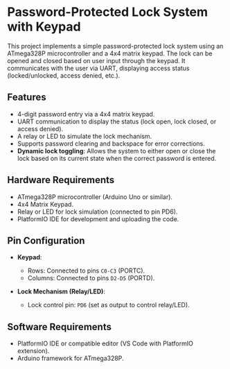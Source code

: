 # Password-Protected Lock System with Keypad

This project implements a simple password-protected lock system using an ATmega328P microcontroller and a 4x4 matrix keypad. The lock can be opened and closed based on user input through the keypad. It communicates with the user via UART, displaying access status (locked/unlocked, access denied, etc.).

## Features

- 4-digit password entry via a 4x4 matrix keypad.
- UART communication to display the status (lock open, lock closed, or access denied).
- A relay or LED to simulate the lock mechanism.
- Supports password clearing and backspace for error corrections.
- **Dynamic lock toggling**: Allows the system to either open or close the lock based on its current state when the correct password is entered.

## Hardware Requirements

- ATmega328P microcontroller (Arduino Uno or similar).
- 4x4 Matrix Keypad.
- Relay or LED for lock simulation (connected to pin PD6).
- PlatformIO IDE for development and uploading the code.

## Pin Configuration

- **Keypad**:
  - Rows: Connected to pins `C0-C3` (PORTC).
  - Columns: Connected to pins `D2-D5` (PORTD).
  
- **Lock Mechanism (Relay/LED)**:
  - Lock control pin: `PD6` (set as output to control relay/LED).

## Software Requirements

- PlatformIO IDE or compatible editor (VS Code with PlatformIO extension).
- Arduino framework for ATmega328P.
